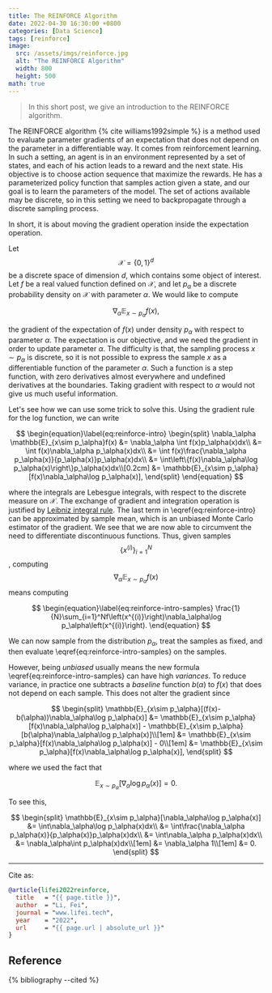```yaml
---
title: The REINFORCE Algorithm
date: 2022-04-30 16:30:00 +0800
categories: [Data Science]
tags: [reinforce]
image:
  src: /assets/imgs/reinforce.jpg
  alt: "The REINFORCE Algorithm"
  width: 800
  height: 500
math: true
---
```


> In this short post, we give an introduction to the REINFORCE algorithm.

The REINFORCE algorithm {% cite williams1992simple %} is a method used to evaluate parameter gradients of an expectation that does not depend on the parameter in a differentiable way. It comes from reinforcement learning. In such a setting, an agent is in an environment represented by a set of states, and each of his action leads to a reward and the next state. His objective is to choose action sequence that maximize the rewards. He has a parameterized policy function that samples action given a state, and our goal is to learn the parameters of the model. The set of actions available may be discrete, so in this setting we need to backpropagate through a discrete sampling process.

In short, it is about moving the gradient operation inside the expectation operation.

Let $$\mathcal{X}=\{0,1\}^d$$ be a discrete space of dimension $d$, which contains some object of interest. Let $f$ be a real valued function defined on $\mathcal{X}$, and let $p_\alpha$ be a discrete probability density on $\mathcal{X}$ with parameter $\alpha$. We would like to compute 

$$
\nabla_\alpha \mathbb{E}_{x\sim p_\alpha}f(x),
$$

the gradient of the expectation of $f(x)$ under density $p_\alpha$ with respect to parameter $\alpha$. The expectation is our objective, and we need the gradient in order to update parameter $\alpha$. The difficulty is that, the sampling process $x\sim p_\alpha$ is discrete, so it is not possible to express the sample $x$ as a differentiable function of the parameter $\alpha$. Such a function is a step function, with zero derivatives almost everywhere and undefined derivatives at the boundaries. Taking gradient with respect to $\alpha$ would not give us much useful information.

Let's see how we can use some trick to solve this. Using the gradient rule for the log function, we can write

$$
\begin{equation}\label{eq:reinforce-intro}
\begin{split}
\nabla_\alpha \mathbb{E}_{x\sim p_\alpha}f(x) &= \nabla_\alpha \int f(x)p_\alpha(x)dx\\
&= \int f(x)\nabla_\alpha p_\alpha(x)dx\\
&= \int f(x)\frac{\nabla_\alpha p_\alpha(x)}{p_\alpha(x)}p_\alpha(x)dx\\
&= \int\left\{f(x)\nabla_\alpha\log p_\alpha(x)\right\}p_\alpha(x)dx\\[0.2cm]
&= \mathbb{E}_{x\sim p_\alpha}[f(x)\nabla_\alpha\log p_\alpha(x)],
\end{split}
\end{equation}
$$

where the integrals are Lebesgue integrals, with respect to the discrete measure on $\mathcal{X}$. The exchange of gradient and integration operation is justified by [Leibniz integral rule](https://en.wikipedia.org/wiki/Leibniz_integral_rule). The last term in \eqref{eq:reinforce-intro} can be approximated by sample mean, which is an unbiased Monte Carlo estimator of the gradient. We see that we are now able to circumvent the need to differentiate discontinuous functions. Thus, given samples $$\{x^{(i)}\}_{i=1}^N$$, computing $$\nabla_\alpha\mathbb{E}_{x\sim p_\alpha}f(x)$$ means computing

$$
\begin{equation}\label{eq:reinforce-intro-samples}
\frac{1}{N}\sum_{i=1}^Nf\left(x^{(i)}\right)\nabla_\alpha\log p_\alpha\left(x^{(i)}\right).
\end{equation}
$$

We can now sample from the distribution $p_\alpha$, treat the samples as fixed, and then evaluate \eqref{eq:reinforce-intro-samples} on the samples. 

However, being *unbiased* usually means the new formula \eqref{eq:reinforce-intro-samples} can have high *variances*. To reduce variance, in practice one subtracts a *baseline* function $b(\alpha)$ to $f(x)$ that does not depend on each sample. This does not alter the gradient since

$$
\begin{split}
\mathbb{E}_{x\sim p_\alpha}[(f(x)-b(\alpha))\nabla_\alpha\log p_\alpha(x)] &= \mathbb{E}_{x\sim p_\alpha}[f(x)\nabla_\alpha\log p_\alpha(x)] - \mathbb{E}_{x\sim p_\alpha}[b(\alpha)\nabla_\alpha\log p_\alpha(x)]\\[1em]
&= \mathbb{E}_{x\sim p_\alpha}[f(x)\nabla_\alpha\log p_\alpha(x)] - 0\\[1em]
&= \mathbb{E}_{x\sim p_\alpha}[f(x)\nabla_\alpha\log p_\alpha(x)],
\end{split}
$$

where we used the fact that 

$$
\mathbb{E}_{x\sim p_\alpha}[\nabla_\alpha\log p_\alpha(x)]=0.
$$

To see this,

$$
\begin{split}
\mathbb{E}_{x\sim p_\alpha}[\nabla_\alpha\log p_\alpha(x)] &= \int\nabla_\alpha\log p_\alpha(x)dx\\
&= \int\frac{\nabla_\alpha p_\alpha(x)}{p_\alpha(x)}p_\alpha(x)dx\\
&= \int\nabla_\alpha p_\alpha(x)dx\\
&= \nabla_\alpha\int p_\alpha(x)dx\\[1em]
&= \nabla_\alpha 1\\[1em]
&= 0.
\end{split}
$$

<hr>
Cite as:

```bibtex
@article{lifei2022reinforce,
  title   = "{{ page.title }}",
  author  = "Li, Fei",
  journal = "www.lifei.tech",
  year    = "2022",
  url     = "{{ page.url | absolute_url }}"
}
```

## Reference

{% bibliography --cited %}